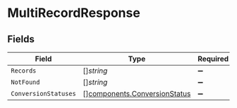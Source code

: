 # MultiRecordResponse


## Fields

| Field                                                                        | Type                                                                         | Required                                                                     | Description                                                                  |
| ---------------------------------------------------------------------------- | ---------------------------------------------------------------------------- | ---------------------------------------------------------------------------- | ---------------------------------------------------------------------------- |
| `Records`                                                                    | []*string*                                                                   | :heavy_minus_sign:                                                           | N/A                                                                          |
| `NotFound`                                                                   | []*string*                                                                   | :heavy_minus_sign:                                                           | N/A                                                                          |
| `ConversionStatuses`                                                         | [][components.ConversionStatus](../../models/components/conversionstatus.md) | :heavy_minus_sign:                                                           | N/A                                                                          |